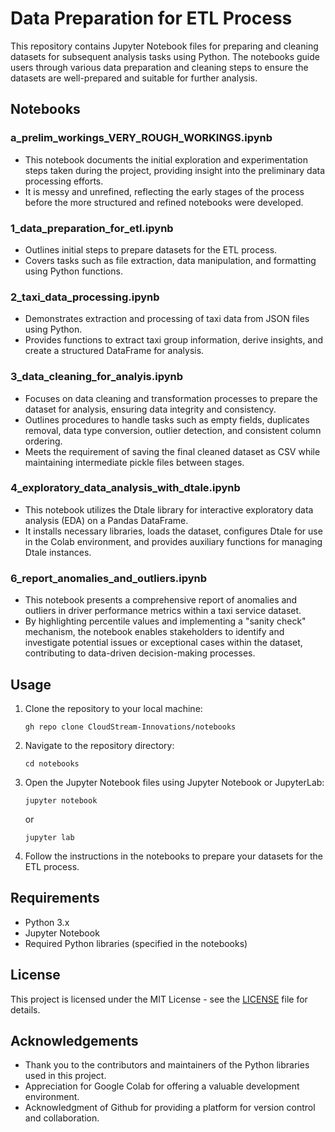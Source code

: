 # Data Preparation for ETL Process

This repository contains Jupyter Notebook files for preparing and cleaning datasets for subsequent analysis tasks using Python. The notebooks guide users through various data preparation and cleaning steps to ensure the datasets are well-prepared and suitable for further analysis.

## Notebooks

### a_prelim_workings_VERY_ROUGH_WORKINGS.ipynb

- This notebook documents the initial exploration and experimentation steps taken during the project, providing insight into the preliminary data processing efforts.
- It is messy and unrefined, reflecting the early stages of the process before the more structured and refined notebooks were developed.

### 1_data_preparation_for_etl.ipynb

- Outlines initial steps to prepare datasets for the ETL process.
- Covers tasks such as file extraction, data manipulation, and formatting using Python functions.

### 2_taxi_data_processing.ipynb

- Demonstrates extraction and processing of taxi data from JSON files using Python.
- Provides functions to extract taxi group information, derive insights, and create a structured DataFrame for analysis.

### 3_data_cleaning_for_analyis.ipynb

- Focuses on data cleaning and transformation processes to prepare the dataset for analysis, ensuring data integrity and consistency.
- Outlines procedures to handle tasks such as empty fields, duplicates removal, data type conversion, outlier detection, and consistent column ordering.
- Meets the requirement of saving the final cleaned dataset as CSV while maintaining intermediate pickle files between stages.

### 4_exploratory_data_analysis_with_dtale.ipynb

- This notebook utilizes the Dtale library for interactive exploratory data analysis (EDA) on a Pandas DataFrame.
- It installs necessary libraries, loads the dataset, configures Dtale for use in the Colab environment, and provides auxiliary functions for managing Dtale instances.

### 6_report_anomalies_and_outliers.ipynb

- This notebook presents a comprehensive report of anomalies and outliers in driver performance metrics within a taxi service dataset.
- By highlighting percentile values and implementing a "sanity check" mechanism, the notebook enables stakeholders to identify and investigate potential issues or exceptional cases within the dataset, contributing to data-driven decision-making processes.

## Usage

1. Clone the repository to your local machine:
   
   ```
   gh repo clone CloudStream-Innovations/notebooks
   ```

2. Navigate to the repository directory:
   ```
   cd notebooks
   ```

3. Open the Jupyter Notebook files using Jupyter Notebook or JupyterLab:
   ```
   jupyter notebook
   ```
   or
   ```
   jupyter lab
   ```

4. Follow the instructions in the notebooks to prepare your datasets for the ETL process.

## Requirements

- Python 3.x
- Jupyter Notebook
- Required Python libraries (specified in the notebooks)

## License

This project is licensed under the MIT License - see the [LICENSE](LICENSE) file for details.

## Acknowledgements

- Thank you to the contributors and maintainers of the Python libraries used in this project.
- Appreciation for Google Colab for offering a valuable development environment.
- Acknowledgment of Github for providing a platform for version control and collaboration.

